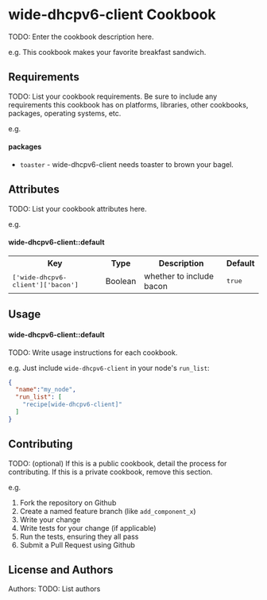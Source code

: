 wide-dhcpv6-client Cookbook
===========================
TODO: Enter the cookbook description here.

e.g.
This cookbook makes your favorite breakfast sandwich.

Requirements
------------
TODO: List your cookbook requirements. Be sure to include any requirements this cookbook has on platforms, libraries, other cookbooks, packages, operating systems, etc.

e.g.
#### packages
- `toaster` - wide-dhcpv6-client needs toaster to brown your bagel.

Attributes
----------
TODO: List your cookbook attributes here.

e.g.
#### wide-dhcpv6-client::default
<table>
  <tr>
    <th>Key</th>
    <th>Type</th>
    <th>Description</th>
    <th>Default</th>
  </tr>
  <tr>
    <td><tt>['wide-dhcpv6-client']['bacon']</tt></td>
    <td>Boolean</td>
    <td>whether to include bacon</td>
    <td><tt>true</tt></td>
  </tr>
</table>

Usage
-----
#### wide-dhcpv6-client::default
TODO: Write usage instructions for each cookbook.

e.g.
Just include `wide-dhcpv6-client` in your node's `run_list`:

```json
{
  "name":"my_node",
  "run_list": [
    "recipe[wide-dhcpv6-client]"
  ]
}
```

Contributing
------------
TODO: (optional) If this is a public cookbook, detail the process for contributing. If this is a private cookbook, remove this section.

e.g.
1. Fork the repository on Github
2. Create a named feature branch (like `add_component_x`)
3. Write your change
4. Write tests for your change (if applicable)
5. Run the tests, ensuring they all pass
6. Submit a Pull Request using Github

License and Authors
-------------------
Authors: TODO: List authors
